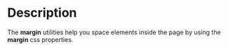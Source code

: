 # Description

The **margin** utilities help you space elements inside the page by using the **margin** css properties.